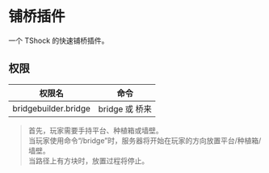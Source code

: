 # 铺桥插件
一个 TShock 的快速铺桥插件。

## 权限
| 权限名               | 命令                   |
|----------------------|------------------------|
| bridgebuilder.bridge | bridge 或 桥来          |

> 首先，玩家需要手持平台、种植箱或墙壁。 <br>
> 当玩家使用命令“/bridge”时，服务器将开始在玩家的方向放置平台/种植箱/墙壁。 <br>
> 当路径上有方块时，放置过程将停止。
